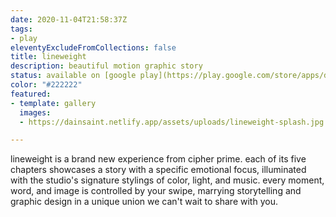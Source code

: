 ```yaml
---
date: 2020-11-04T21:58:37Z
tags:
- play
eleventyExcludeFromCollections: false
title: lineweight
description: beautiful motion graphic story
status: available on [google play](https://play.google.com/store/apps/details?id=com.thelabel.android.lineweight)
color: "#222222"
featured:
- template: gallery
  images:
  - https://dainsaint.netlify.app/assets/uploads/lineweight-splash.jpg

---
```

lineweight is a brand new experience from cipher prime. each of its five chapters showcases a story with a specific emotional focus, illuminated with the studio's signature stylings of color, light, and music. every moment, word, and image is controlled by your swipe, marrying storytelling and graphic design in a unique union we can't wait to share with you.
